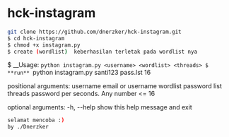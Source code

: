 # hck-instagram

```bash
git clone https://github.com/dnerzker/hck-instagram.git
$ cd hck-instagram
$ chmod +x instagram.py
$ create (wordlist)  keberhasilan terletak pada wordlist nya
```

$ __Usage: `python instagram.py <username> <wordlist> <threads>
$ **run** `python instagram.py santi123 pass.lst 16


positional arguments:
  username    email or username
  wordlist    password list
  threads     password per seconds. Any number <= 16

optional arguments:
  -h, --help  show this help message and exit
  
  
  ```bash
  selamat mencoba :)
  by ./Dnerzker
```
